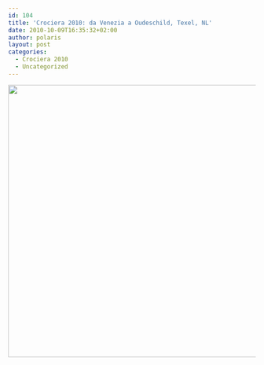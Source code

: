 ```yaml
---
id: 104
title: 'Crociera 2010: da Venezia a Oudeschild, Texel, NL'
date: 2010-10-09T16:35:32+02:00
author: polaris
layout: post
categories:
  - Crociera 2010
  - Uncategorized
---
```

<img loading="lazy" class="alignleft size-full wp-image-343" title="Crociera 2010" src="http://www.sy-polaris.it/wordpress/wp-content/uploads/2011/01/cr2010.jpg" alt="" width="640" height="554" srcset="https://www.sy-polaris.it/wordpress/wp-content/uploads/2011/01/cr2010.jpg 655w, https://www.sy-polaris.it/wordpress/wp-content/uploads/2011/01/cr2010-300x259.jpg 300w" sizes="(max-width: 640px) 100vw, 640px" />
